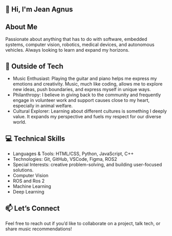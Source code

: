 ## 👋 Hi, I'm Jean Agnus


## About Me
Passionate about anything that has to do with software, embedded systems, computer vision, robotics, medical devices, and autonomous vehicles. Always looking to learn and expand my horizons.


## 🎸 Outside of Tech
- Music Enthusiast: Playing the guitar and piano helps me express my emotions and creativity. Music, much like coding, allows me to explore new ideas, push boundaries, and express myself in unique ways.
- Philanthropy: I believe in giving back to the community and frequently engage in volunteer work and support causes close to my heart, especially in animal welfare.
- Cultural Explorer: Learning about different cultures is something I deeply value. It expands my perspective and fuels my respect for our diverse world.


## 💻 Technical Skills
- Languages & Tools: HTML/CSS, Python, JavaScript, C++
- Technologies: Git, GitHub, VSCode, Figma, ROS2
- Special Interests: creative problem-solving, and building user-focused solutions.
- Computer Vision
- ROS and Ros 2
- Machine Learning
- Deep Learning


## 📫 Let’s Connect
Feel free to reach out if you’d like to collaborate on a project, talk tech, or share music recommendations!






